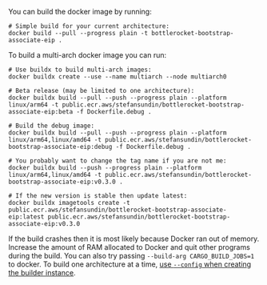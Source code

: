 You can build the docker image by running:

```shell
# Simple build for your current architecture:
docker build --pull --progress plain -t bottlerocket-bootstrap-associate-eip .
```

To build a multi-arch docker image you can run:

```shell
# Use buildx to build multi-arch images:
docker buildx create --use --name multiarch --node multiarch0

# Beta release (may be limited to one architecture):
docker buildx build --pull --push --progress plain --platform linux/arm64 -t public.ecr.aws/stefansundin/bottlerocket-bootstrap-associate-eip:beta -f Dockerfile.debug .

# Build the debug image:
docker buildx build --pull --push --progress plain --platform linux/arm64,linux/amd64 -t public.ecr.aws/stefansundin/bottlerocket-bootstrap-associate-eip:debug -f Dockerfile.debug .

# You probably want to change the tag name if you are not me:
docker buildx build --push --progress plain --platform linux/arm64,linux/amd64 -t public.ecr.aws/stefansundin/bottlerocket-bootstrap-associate-eip:v0.3.0 .

# If the new version is stable then update latest:
docker buildx imagetools create -t public.ecr.aws/stefansundin/bottlerocket-bootstrap-associate-eip:latest public.ecr.aws/stefansundin/bottlerocket-bootstrap-associate-eip:v0.3.0
```

If the build crashes then it is most likely because Docker ran out of memory. Increase the amount of RAM allocated to Docker and quit other programs during the build. You can also try passing `--build-arg CARGO_BUILD_JOBS=1` to docker. To build one architecture at a time, [use `--config` when creating the builder instance](https://gist.github.com/stefansundin/fa1c1dd7a60ebe2f8a2aa6d32631b119).
